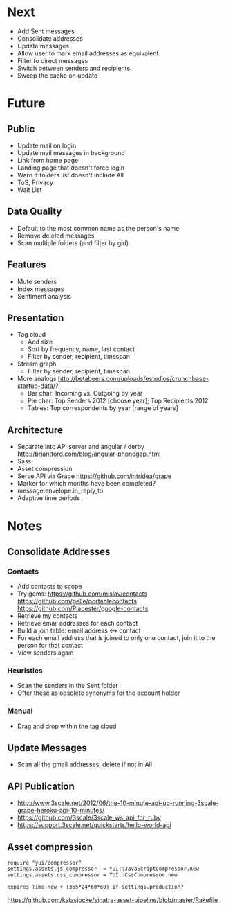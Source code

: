 # Next
* Add Sent messages
* Consolidate addresses
* Update messages
* Allow user to mark email addresses as equivalent
* Filter to direct messages
* Switch between senders and recipients
* Sweep the cache on update

# Future
## Public
* Update mail on login
* Update mail messages in background
* Link from home page
* Landing page that doesn't force login
* Warn if folders list doesn't include All
* ToS, Privacy
* Wait List

## Data Quality
* Default to the most common name as the person's name
* Remove deleted messages
* Scan multiple folders (and filter by gid)

## Features
* Mute senders
* Index messages
* Sentiment analysis

## Presentation
* Tag cloud
  * Add size
  * Sort by frequency, name, last contact
  * Filter by sender, recipient, timespan
* Stream graph
  * Filter by sender, recipient, timespan
* More analogs http://betabeers.com/uploads/estudios/crunchbase-startup-data/?
  * Bar char: Incoming vs. Outgoing by year
  * Pie char: Top Senders 2012 [choose year]; Top Recipients 2012
  * Tables: Top correspondents by year [range of years]

## Architecture
* Separate into API server and angular / derby
  http://briantford.com/blog/angular-phonegap.html
* Sass
* Asset compression
* Serve API via Grape https://github.com/intridea/grape
* Marker for which months have been completed?
* message.envelope.in_reply_to
* Adaptive time periods

# Notes

## Consolidate Addresses
### Contacts
* Add contacts to scope
* Try gems:
  https://github.com/mislav/contacts
  https://github.com/pelle/portablecontacts
  https://github.com/Placester/google-contacts
* Retrieve my contacts
* Retrieve email addresses for each contact
* Build a join table: email address <-> contact
* For each email address that is joined to only one contact, join it to the person for that contact
* View senders again

### Heuristics
* Scan the senders in the Sent folder
* Offer these as obsolete synonyms for the account holder

### Manual
* Drag and drop within the tag cloud

## Update Messages
* Scan all the gmail addresses, delete if not in All

## API Publication
* http://www.3scale.net/2012/06/the-10-minute-api-up-running-3scale-grape-heroku-api-10-minutes/
* https://github.com/3scale/3scale_ws_api_for_ruby
* https://support.3scale.net/quickstarts/hello-world-api

## Asset compression

    require "yui/compressor"
    settings.assets.js_compressor  = YUI::JavaScriptCompressor.new
    settings.assets.css_compressor = YUI::CssCompressor.new

    expires Time.now + (365*24*60*60) if settings.production?

https://github.com/kalasjocke/sinatra-asset-pipeline/blob/master/Rakefile
